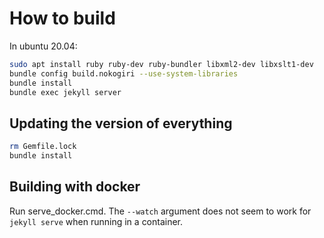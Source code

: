 # How to build

In ubuntu 20.04:

```bash
sudo apt install ruby ruby-dev ruby-bundler libxml2-dev libxslt1-dev
bundle config build.nokogiri --use-system-libraries
bundle install
bundle exec jekyll server
```

## Updating the version of everything

```bash
rm Gemfile.lock
bundle install
```

## Building with docker

Run serve_docker.cmd. The `--watch` argument does not seem to work for
`jekyll serve` when running in a container.
